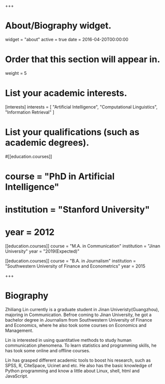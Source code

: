 +++
# About/Biography widget.
widget = "about"
active = true
date = 2016-04-20T00:00:00

# Order that this section will appear in.
weight = 5

# List your academic interests.
[interests]
  interests = [
    "Artificial Intelligence",
    "Computational Linguistics",
    "Information Retrieval"
  ]



# List your qualifications (such as academic degrees).
#[[education.courses]]

#  course = "PhD in Artificial Intelligence"
#  institution = "Stanford University"
#  year = 2012

[[education.courses]]
  course = "M.A. in Communication"
  institution = "Jinan University"
  year = "2019(Expected)"

[[education.courses]]
  course = "B.A. in Journalism"
  institution = "Southwestern University of Finance and Econometrics"
  year = 2015

+++

# Biography

Zhiliang Lin currently is a graduate student in Jinan Univeristy(Guangzhou), majoring in Communication. Befroe coming to Jinan University, he got a bachelor degree in Journalism from Southwestern University of Finance and Economics, where he also took some courses on Economics and Management.

Lin is interested in using quantitative methods to study human communication phenomena. To learn statistics and programming skills, he has took some  online and offline courses.

Lin has grasped different academic tools to boost his research, such as SPSS, R, CiteSpace, Ucinet and etc. He also has the basic knowledge of Python programming and know a little about Linux, shell, html and JavaScript.


